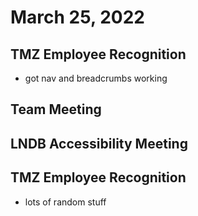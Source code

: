 # March 25, 2022

## TMZ Employee Recognition
- got nav and breadcrumbs working

## Team Meeting

## LNDB Accessibility Meeting

## TMZ Employee Recognition
- lots of random stuff